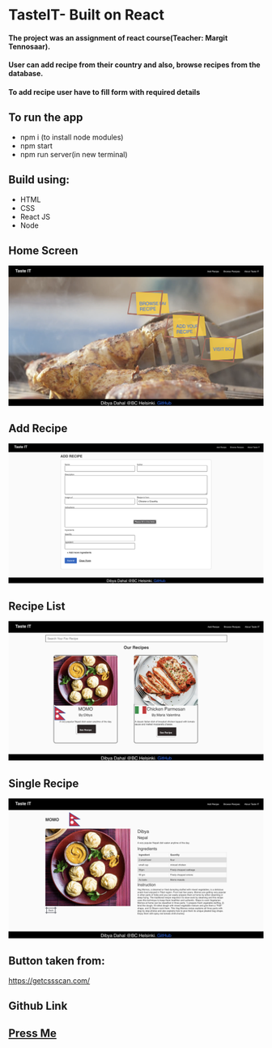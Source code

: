 # TasteIT- Built on React

#### The project was an assignment of react course(Teacher: Margit Tennosaar).

#### User can add recipe from their country and also, browse recipes from the database.

#### To add recipe user have to fill form with required details

## To run the app

* npm i (to install node modules)
* npm start
* npm run server(in new terminal)


## Build using:
* HTML
* CSS
* React JS
* Node


## Home Screen 
![Home Screen](./public/images/Home.png)

## Add Recipe
![Add Recipe](./public/images/Addrecipe.png)

## Recipe List
![Recipe List](./public/images/browse.png)

## Single Recipe
![Recipe List](./public/images/singleRecipe.png)

## Button taken from:

https://getcssscan.com/ 

## Github Link
## [Press Me](https://github.com/Killerbee7/TasteIT)


